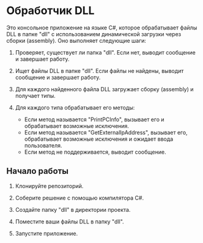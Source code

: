 # Обработчик DLL

Это консольное приложение на языке C#, которое обрабатывает файлы DLL в папке "dll" с использованием динамической загрузки через сборки (assembly). Оно выполняет следующие шаги:

1. Проверяет, существует ли папка "dll". Если нет, выводит сообщение и завершает работу.

2. Ищет файлы DLL в папке "dll". Если файлы не найдены, выводит сообщение и завершает работу.

3. Для каждого найденного файла DLL загружает сборку (assembly) и получает типы.

4. Для каждого типа обрабатывает его методы:
   - Если метод называется "PrintPCInfo", вызывает его и обрабатывает возможные исключения.
   - Если метод называется "GetExternalIpAddress", вызывает его, обрабатывает возможные исключения и ожидает ввода пользователя.
   - Если метод не поддерживается, выводит сообщение.

## Начало работы

1. Клонируйте репозиторий.

2. Соберите решение с помощью компилятора C#.

3. Создайте папку "dll" в директории проекта.

4. Поместите ваши файлы DLL в папку "dll".

5. Запустите приложение.

